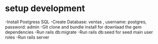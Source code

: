# setup development

-Install Postgress SQL
-Create Database: ventas , username: postgres, password: admin 
-Git clone and bundle install for downlaad the gem dependencies
-Run rails db:migrate 
-Run rails db:seed for seed main user roles
-Run rails server
